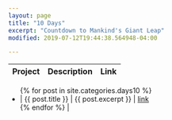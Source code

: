 ```yaml
---
layout: page
title: "10 Days"
excerpt: "Countdown to Mankind's Giant Leap"
modified: 2019-07-12T19:44:38.564948-04:00

---
```



| Project | Description | Link |
|---|---| ---|

<ul class="post-list">
{% for post in site.categories.days10 %}
  <li><article> | {{ post.title }} | {{ post.excerpt }} | <a href="{{ site.url }}{{ post.url }}"> link </a></article></li>
{% endfor %} |
</ul>
